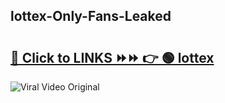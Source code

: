 
 ## lottex-Only-Fans-Leaked

# <h2><a href="https://clipsfans.com/lottex&ref=git">🔗 Click to LINKS ⏩⏩ 👉 🟢 lottex </a></h2>

<a href="https://clipsfans.com/lottex&ref=git" rel="nofollow" data-target="animated-image.originalLink"><img src="https://i.ibb.co.com/xMMVF88/686577567.gif" alt="Viral Video Original" style="max-width: 100%; display: inline-block;" data-target="animated-image.originalImage"></a>
